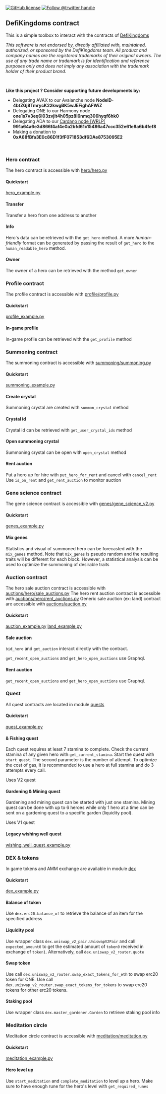 [![GitHub license](https://img.shields.io/github/license/0rtis/dfk.svg?style=flat-square)](https://github.com/0rtis/dfk/blob/master/LICENSE)
[![Follow @trwitter handle](https://img.shields.io/twitter/follow/ortis95.svg?style=flat-square)](https://twitter.com/intent/follow?screen_name=ortis95) 


## DefiKingdoms contract

This is a simple toolbox to interact with the contracts of [DefiKingdoms](https://defikingdoms.com/)

*This software is not endorsed by, directly affiliated with, maintained, authorized, or sponsored by the DefiKingdoms team.
All product and company names are the registered trademarks of their original owners.
The use of any trade name or trademark is for identification and reference purposes only and does not imply any association with the trademark holder of their product brand.*

<br/>

**Like this project ? Consider supporting future developments by:**
- Delegating AVAX to our Avalanche node **NodeID-4btZGj8TmrycK22kwgBK5wJEFighAFWiZ**
- Delegating ONE to our Harmony node **one1s7v3eq6l03zvjlt4h05pz8l6nmq306hyqf6hk0**
- Delegating ADA to our [Cardano node [WRLP]](https://pooltool.io/pool/991a64a6e3d866f4af4e0a2bfd61c15486a47ccc352e61e8a6b4fef8) **991a64a6e3d866f4af4e0a2bfd61c15486a47ccc352e61e8a6b4fef8**
- Making a donation to **0xA68fBfa3E0c86D1f3fF071853df6DAe8753095E2**


<br/>

### Hero contract
The hero contract is accessible with [hero/hero.py](https://github.com/0rtis/dfk/blob/master/hero/hero.py)

#### Quickstart
[hero_example.py](https://github.com/0rtis/dfk/blob/master/hero_example.py)

#### Transfer
Transfer a hero from one address to another

#### Info
Hero's data can be retrieved with the `get_hero` method. A more *human-friendly* format can be generated 
by passing the result of `get_hero` to the `human_readable_hero` method.

#### Owner
The owner of a hero can be retrieved with the method `get_owner`


### Profile contract
The profile contract is accessible with [profile/profile.py](https://github.com/0rtis/dfk/blob/master/profile/profile.py)

#### Quickstart
[profile_example.py](https://github.com/0rtis/dfk/blob/master/profile_example.py)

#### In-game profile
In-game profile can be retrieved with the `get_profile` method


### Summoning contract
The summoning contract is accessible with [summoning/summoning.py](https://github.com/0rtis/dfk/blob/master/summoning/summoning.py)

#### Quickstart
[summoning_example.py](https://github.com/0rtis/dfk/blob/master/summoning_example.py)

#### Create crystal
Summoning crystal are created with `summon_crystal` method

#### Crystal id
Crystal id can be retrieved with `get_user_crystal_ids` method

#### Open summoning crystal
Summoning crystal can be open with `open_crystal` method

#### Rent auction
Put a hero up for hire with `put_hero_for_rent`  and cancel with `cancel_rent`
Use `is_on_rent` and `get_rent_auction` to monitor auction


### Gene science contract
The gene science contract is accessible with [genes/gene_science_v2.py](https://github.com/0rtis/dfk/blob/master/genes/gene_science_v2.py)

#### Quickstart
[genes_example.py](https://github.com/0rtis/dfk/blob/master/genes_example.py)

#### Mix genes
Statistics and visual of summoned hero can be forecasted with the `mix_genes` method.
Note that `mix_genes` is pseudo random and the resulting traits will be different for each block.
However, a statistical analysis can be used to optimize the summoning of desirable traits

### Auction contract
The hero sale auction contract is accessible with [auctions/hero/sale_auctions.py](https://github.com/0rtis/dfk/blob/master/auctions/hero/sale_auctions.py)
The hero rent auction contract is accessible with [auctions/hero/rent_auctions.py](https://github.com/0rtis/dfk/blob/master/auctions/hero/rent_auctions.py)
Generic sale auction (ex: land) contract are accessible with [auctions/auction.py](https://github.com/0rtis/dfk/blob/master/auctions/auction.py)

#### Quickstart
[auction_example.py](https://github.com/0rtis/dfk/blob/master/auction_example.py)
[land_example.py](https://github.com/0rtis/dfk/blob/master/land_example.py)
#### Sale auction
`bid_hero` and `get_auction` interact directly with the contract.

`get_recent_open_auctions` and `get_hero_open_auctions` use Graphql.

#### Rent auction
`get_recent_open_auctions` and `get_hero_open_auctions` use Graphql.



### Quest
All quest contracts are located in module [quests](https://github.com/0rtis/dfk/blob/master/quests)

#### Quickstart
[quest_example.py](https://github.com/0rtis/dfk/blob/master/quest_example.py)

####  & Fishing quest
Each quest requires at least 7 stamina to complete. Check the current stamina of any given hero with `get_current_stamina`.
Start the quest with `start_quest`. The second parameter is the number of attempt. To optimize the cost of gas, it is recommended
to use a hero at full stamina and do 3 attempts every call.

Uses V2 quest


#### Gardening & Mining quest
Gardening and mining quest can be started with just one stamina. 
Mining quest can be done with up to 6 heroes while only 1 hero at a time can be sent on a gardening quest to a specific garden (liquidity pool).

Uses V1 quest

#### Legacy wishing well quest
[wishing_well_quest_example.py](https://github.com/0rtis/dfk/blob/master/wishing_well_quest_example.py)


### DEX & tokens
In game tokens and AMM exchange are available in module [dex](https://github.com/0rtis/dfk/blob/master/dex)

#### Quickstart
[dex_example.py](https://github.com/0rtis/dfk/blob/master/dex_example.py)

#### Balance of token
Use `dex.erc20.balance_of` to retrieve the balance of an item for the specified address

#### Liquidity pool
Use wrapper class `dex.uniswap_v2_pair.UniswapV2Pair` and call  `expected_amount0` to get the estimated amount of `token0` received in exchange of `token1`.
Alternatively, call `dex.uniswap_v2_router.quote`

#### Swap token
Use call `dex.uniswap_v2_router.swap_exact_tokens_for_eth` to swap erc20 token for ONE.
Use call `dex.uniswap_v2_router.swap_exact_tokens_for_tokens` to swap erc20 tokens for other erc20 tokens.

#### Staking pool
Use wrapper class `dex.master_gardener.Garden` to retrieve staking pool info


### Meditation circle
Meditation circle contract is accessible with [meditation/meditation.py](https://github.com/0rtis/dfk/blob/master/meditation/meditation.py)

#### Quickstart
[meditation_example.py](https://github.com/0rtis/dfk/blob/master/meditation_example.py)

#### Hero level up
Use `start_meditation` and `complete_meditation` to level up a hero. Make sure to have enough rune for the hero's level with `get_required_runes`




